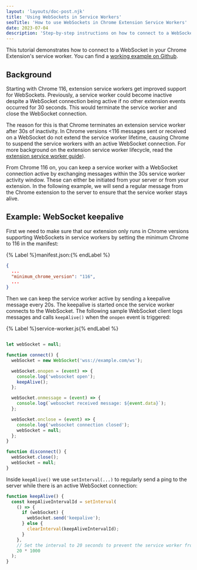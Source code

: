 ```yaml
---
layout: 'layouts/doc-post.njk'
title: 'Using WebSockets in Service Workers'
seoTitle: 'How to use WebSockets in Chrome Extension Service Workers'
date: 2023-07-04
description: 'Step-by-step instructions on how to connect to a WebSocket in your Chrome Extension.'
---
```


This tutorial demonstrates how to connect to a WebSocket in your Chrome Extension's service worker. You can find a [working example on Github](https://github.com/GoogleChrome/chrome-extensions-samples/tree/main/functional-samples/tutorial.websockets).

## Background

Starting with Chrome 116, extension service workers get improved support for WebSockets. Previously, a service worker could become inactive despite a WebSocket connection being active if no other extension events occurred for 30 seconds. This would terminate the service worker and close the WebSocket connection.

The reason for this is that Chrome terminates an extension service worker after 30s of inactivity. In Chrome versions &lt;116 messages sent or received on a WebSocket do not extend the service worker lifetime, causing Chrome to suspend the service workers with an active WebSocket connection. For more background on the extension service worker lifecycle, read the [extension service worker guide](/docs/extensions/mv3/service_workers/service-worker-lifecycle/#idle-shutdown)).

From Chrome 116 on, you can keep a service worker with a WebSocket connection active by exchanging messages within the 30s service worker activity window. These can either be initiated from your server or from your extension. In the following example, we will send a regular message from the Chrome extension to the server to ensure that the service worker stays alive.

## Example: WebSocket keepalive

First we need to make sure that our extension only runs in Chrome versions supporting WebSockets in service workers by setting the minimum Chrome to 116 in the manifest:

{% Label %}manifest.json:{% endLabel %}

```json
{
  ...
  "minimum_chrome_version": "116",
  ...
}
```

Then we can keep the service worker active by sending a keepalive message every 20s. The keepalive is started once the service worker connects to the WebSocket. The following sample WebSocket client logs messages and calls `keepAlive()` when the `onopen` event is triggered:

{% Label %}service-worker.js{% endLabel %}

```js

let webSocket = null;

function connect() {
  webSocket = new WebSocket('wss://example.com/ws');

  webSocket.onopen = (event) => {
    console.log('websocket open');
    keepAlive();
  };

  webSocket.onmessage = (event) => {
    console.log(`websocket received message: ${event.data}`);
  };

  webSocket.onclose = (event) => {
    console.log('websocket connection closed');
    webSocket = null;
  };
}

function disconnect() {
  webSocket.close();
  webSocket = null;
}
```

Inside `keepAlive()` we use `setInterval(...)` to regularly send a ping to the server while there is an active WebSocket connection:

```js
function keepAlive() {
  const keepAliveIntervalId = setInterval(
    () => {
      if (webSocket) {
        webSocket.send('keepalive');
      } else {
        clearInterval(keepAliveIntervalId);
      }
    },
    // Set the interval to 20 seconds to prevent the service worker from becoming inactive.
    20 * 1000 
  );
}
```
